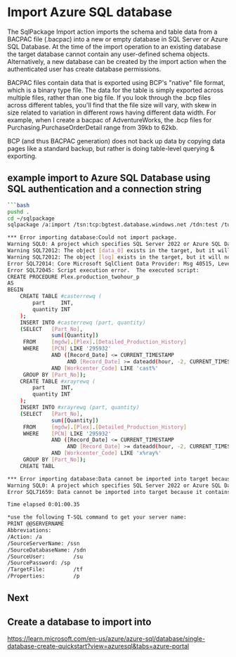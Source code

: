 # Import Azure SQL database

The SqlPackage Import action imports the schema and table data from a BACPAC file (.bacpac) into a new or empty database in SQL Server or Azure SQL Database. At the time of the import operation to an existing database the target database cannot contain any user-defined schema objects. Alternatively, a new database can be created by the import action when the authenticated user has create database permissions.

BACPAC files contain data that is exported using BCP's "native" file format, which is a binary type file. The data for the table is simply exported across multiple files, rather than one big file. If you look through the .bcp files across different tables, you'll find that the file size will vary, with skew in size related to variation in different rows having different data width. For example, when I create a bacpac of AdventureWorks, the .bcp files for Purchasing.PurchaseOrderDetail range from 39kb to 62kb.

BCP (and thus BACPAC generation) does not back up data by copying data pages like a standard backup, but rather is doing table-level querying & exporting.

## example import to Azure SQL Database using SQL authentication and a connection string

```bash
```bash
pushd .
cd ~/sqlpackage
sqlpackage /a:import /tsn:tcp:bgtest.database.windows.net /tdn:test /tu:mgadmin /tp:WeDontSharePasswords1! /sf:/home/brent/backups/mi/script_history.bacpac 

*** Error importing database:Could not import package.
Warning SQL0: A project which specifies SQL Server 2022 or Azure SQL Database Managed Instance as the target platform may experience compatibility issues with Microsoft Azure SQL Database v12.
Warning SQL72012: The object [data_0] exists in the target, but it will not be dropped even though you selected the 'Generate drop statements for objects that are in the target database but that are not in the source' check box.
Warning SQL72012: The object [log] exists in the target, but it will not be dropped even though you selected the 'Generate drop statements for objects that are in the target database but that are not in the source' check box.
Error SQL72014: Core Microsoft SqlClient Data Provider: Msg 40515, Level 15, State 1, Procedure production_twohour_p, Line 16 Reference to database and/or server name in 'mgdw.Plex.Detailed_Production_History' is not supported in this version of SQL Server.
Error SQL72045: Script execution error.  The executed script:
CREATE PROCEDURE Plex.production_twohour_p
AS
BEGIN
    CREATE TABLE #casterrewq (
        part     INT,
        quantity INT
    );
    INSERT INTO #casterrewq (part, quantity)
    (SELECT   [Part_No],
              sum([Quantity])
     FROM     [mgdw].[Plex].[Detailed_Production_History]
     WHERE    [PCN] LIKE '295932'
              AND ([Record_Date] <= CURRENT_TIMESTAMP
                   AND [Record_Date] >= dateadd(hour, -2, CURRENT_TIMESTAMP))
              AND [Workcenter_Code] LIKE 'cast%'
     GROUP BY [Part_No]);
    CREATE TABLE #xrayrewq (
        part     INT,
        quantity INT
    );
    INSERT INTO #xrayrewq (part, quantity)
    (SELECT   [Part_No],
              sum([Quantity])
     FROM     [mgdw].[Plex].[Detailed_Production_History]
     WHERE    [PCN] LIKE '295932'
              AND ([Record_Date] <= CURRENT_TIMESTAMP
                   AND [Record_Date] >= dateadd(hour, -2, CURRENT_TIMESTAMP))
              AND [Workcenter_Code] LIKE 'x%ray%'
     GROUP BY [Part_No]);
    CREATE TABL

*** Error importing database:Data cannot be imported into target because it contains one or more user objects. Import should be performed against a new, empty database.
Warning SQL0: A project which specifies SQL Server 2022 or Azure SQL Database Managed Instance as the target platform may experience compatibility issues with Microsoft Azure SQL Database v12.
Error SQL71659: Data cannot be imported into target because it contains one or more user objects. Import should be performed against a new, empty database.

Time elapsed 0:01:00.35

```

```bash
*use the following T-SQL command to get your server name:
PRINT @@SERVERNAME
Abbreviations:
/Action: /a
/SourceServerName: /ssn
/SourceDatabaseName: /sdn
/SourceUser:         /su
/SourcePassword: /sp
/TargetFile:         /tf
/Properties:         /p
```

## Next

## Create a database to import into

<https://learn.microsoft.com/en-us/azure/azure-sql/database/single-database-create-quickstart?view=azuresql&tabs=azure-portal>
